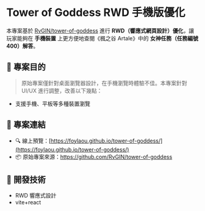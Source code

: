 # Tower of Goddess RWD 手機版優化

本專案基於 [RvGIN/tower-of-goddess](https://github.com/RvGIN/tower-of-goddess) 進行 **RWD（響應式網頁設計）優化**，讓玩家能夠在 **手機裝置** 上更方便地查閱《楓之谷 Artale》中的 **女神任務（任務編號 400）解答**。

## 🧩 專案目的

> 原始專案僅針對桌面瀏覽器設計，在手機瀏覽時體驗不佳。本專案針對 UI/UX 進行調整，改善以下幾點：

- 支援手機、平板等多種裝置瀏覽

## 🔗 專案連結

- 🔍 線上預覽：[https://foylaou.github.io/tower-of-goddess/](https://foylaou.github.io/tower-of-goddess/)
- 📦 原始專案來源：https://github.com/RvGIN/tower-of-goddess

## 🔧 開發技術


- RWD 響應式設計
- vite+react

